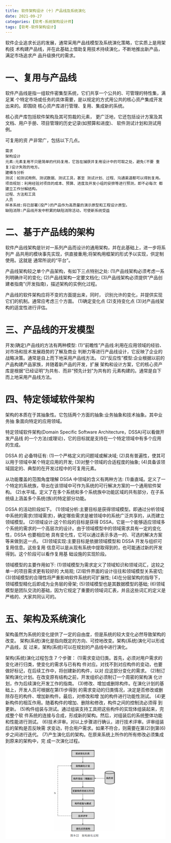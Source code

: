 ```yaml
---
title: 软件架构设计（十）产品线及系统演化
date: 2021-09-27
categories: [软考-系统架构设计师]
tags: [软考-软件架构设计]
---
```


软件企业追求长远的发展，通常采用产品线模型及系统演化策略，它实质上是用架构技 术构建产品线，并在此基础上借助复用技术持续演化，不断地推出新产品，满足市场追求产 品升级换代的需求。

# 一、复用与产品线
软件产品线是指一组软件密集型系统，它们共享一个公共的、可管理的特性集，满足某 个特定市场或任务的具体需要，是以规定的方式用公共的核心资产集成开发出来的。即围绕 核心资产库进行管理、复用、集成新的系统。

核心资产库包括软件架构及其可剪裁的元素， 更广泛地，它还包括设计方案及其文档、用户手册、项目管理的历史记录(如预算和进度)、 软件测试计划和测试用例。

可复用的资 产非常广，包括以下几点。
```
需求
架构设计
元素:元素复用不只是简单的代码复用，它旨在捕获并复用设计中的可取之处，避免(不要 重复)设计失败的地方。
建模与分析
测试：如测试用例、测试数据、测试工具，甚至 测试计划、过程、沟通渠道都可以得到复用。
项目规划：利用经验对项目的成本、预算、进度及开发小组的安排等进行预测，即不必每次 都建立工作分解结构。
过程、方法和工具
人员
样本系统:将已部署(投产)的产品作为高质量的演示原型和工程设计原型。
缺陷消除:产品线开发中积累的缺陷消除活动，可使新系统受益
```

# 二、基于产品线的架构
软件产品线架构是针对一系列产品而设计的通用架构，并在此基础上，进一步将系列产 品共用的模块事先实现，供直接重用;将架构用框架的形式予以实现，供定制使用。这就是 通常所说的“平台”。

产品线架构较之单个产品架构，有如下三点特别之处:
(1)产品线架构必须考虑一系列明确许可的变化;
(2)产品线架构一定要文档化;
(3)产品线架构必须提供“产品创建者指南”(开发指南)，描述架构的实例化过程。

产品线的软件架构应将不变的方面提出来，同时， 识别允许的变化，并提供实现它们的机制。通常应考虑三个方面。
(1)确定变化点
(2)支持变化点
(3)对产品线架构的适宜性进行评估。

# 三、产品线的开发模型
开发(确定)产品线的方法有两种模型:
(1)“前瞻性”产品线:利用在应用领域的经验、对市场和技术发展趋势的了解及商业 判断力等进行产品线设计，它反映了企业的战略决策。通常是自上而下地采用产品线方法。
(2)“反应性”模型:企业根据以前的产品构建产品家族，并随着新产品的开发，扩展
架构和设计方案，它的核心资产库是根据“已经证明”为共有、而非“预先计划”为共有的 元素构建的。通常是自下而上地采用产品线方法。

# 四、特定领域软件架构
架构的本质在于其抽象性。它包括两个方面的抽象:业务抽象和技术抽象。其中业务抽 象面向特定的应用领域。

特定领域软件架构(Domain Specific Software Architecture，DSSA)可以看做开发产品线 的一个方法(或理论)，它的目标就是支持在一个特定领域中有多个应用的生成。

DSSA 的 必备特征有:
(1)一个严格定义的问题域或解决域;
(2)具有普遍性，使其可以用于领域中某个特定应用的开发;
(3)对整个领域的合适程度的抽象;
(4)具备该领域固定的、典型的在开发过程中的可复用元素。

从功能覆盖的范围角度理解 DSSA 中领域的含义有两种方法:
(1)垂直域。定义了一个特定的系统族，导出在该领域中可作为系统的可行解决方案的一个通用软件架构。
(2)水平域。定义了在多个系统和多个系统族中功能区域的共有部分，在子系统级上涵盖多个系统(族)的特定部分功能。

DSSA 的活动阶段如下。
(1)领域分析:主要目标是获得领域模型。即通过分析领域中系统的需求(领域需求)，确定哪些需求是被领域中的系统广泛共享的，从而建立领域模型。
(2)领域设计:这个阶段的目标是获得 DSSA，它是一个能够适应领域多个系统的需求的一个高层次的设计。由于领域模型中的领域需求具有一定的变化性，DSSA 也要相应地 具有变化性，它可以通过表示多选一的、可选的解决方案等来做到这一点。
(3)领域实现:主要目标是依据领域模型和 DSSA 开发与组织可复用信息。这些复用 信息可以是从现有系统中提取得到的，也可能通过新的开发得到。这个阶段可以看作复用基 础设施的实现阶段。

领域模型的主要作用如下:
(1)领域模型为需求定义了领域知识和领域词汇，这较之单一的项目需求更有较好的 大局观;
(2)软件界面的设计往往和领域模型关系密切;
(3)领域模型的合理性将严重影响软件系统的可扩展性;
(4)在分层架构的指导下，领域模型精化后即成为业务层的骨架;
(5)领域模型也是其数据模型的基础;
(6)领域模型是团队交流的基础，因为它规定了重要的领域词汇表，并且这些词汇的定义是严格的、大家共同认可的。
# 五、架构及系统演化
架构虽然为系统的变化提供了一定的自由度，但是系统的较大变化必然导致架构的改变。 架构(系统)演化是指向既定的方向、可控地改变。架构(系统)演化可以形成产品线，反 过来，架构(系统)可以在规划的产品线中进行演化。

架构(系统)演化过程包含 7 个步骤：
(1)需求变动归类。首先，必须对用户需求的变化进行归类，使变化的需求与已有构 件对应。对找不到对应构件的变动，也要做好标记，在后续工作中，将创建新的构件，以对 应这部分变化的需求。
(2)制订架构演化计划。在改变原有结构之前，开发组织必须制订一个周密的架构演 化计划，作为后续演化开发工作的指南。
(3)修改、增加或删除构件。在演化计划的基础上，开发人员可根据在第(1)步得到 的需求变动的归类情况，决定是否修改或删除存在的构件、增加新构件。最后，对修改和增 加的构件进行功能性测试。
(4)更新构件的相互作用。随着构件的增加、删除和修改，构件之间的控制流必须得 到更新。
(5)构件组装与测试。通过组装支持工具把这些构件的实现体组装起来，完成整个软 件系统的连接与合成，形成新的架构。然后，对组装后的系统整体功能和性能进行测试。
(6)技术评审。对以上步骤进行确认，进行技术评审。评审组装后的架构是否反映需 求变动，符合用户需求。如果不符合，则需要在第(2)到第(6)步之间进行迭代。
(7)产生演化后的架构。在原来系统上所作的所有修改必须集成到原来的架构中，完 成一次演化过程。

![](/images/ruankao/6-52.png)